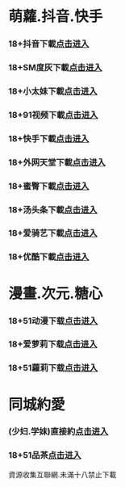 # 萌蘿.抖音.快手
### 18+抖音下載<a rel="nofollow noopener" href="https://odDCq3WZfN.top/?channel_code=MIM05BBG " target="_blank">点击进入</a>
### 18+SM度灰下載<a rel="nofollow noopener" href="https://f111.yrpwateb.cc/chan/h56418/wukq4" target="_blank">点击进入</a>
### 18+小太妹下載<a rel="nofollow noopener" href="https://bSes8sbYzq.top/?channel_code=MIM03BBG" target="_blank">点击进入</a>
### 18+91视频下載<a rel="nofollow noopener" href="https://9c31.kmrrnxhmj.com/chan-4780/aff-ktWnZ" target="_blank">点击进入</a>
### 18+快手下載<a rel="nofollow noopener" href="https://GpCovCPtYP.top/?channel_code=MIM04BBG" target="_blank">点击进入</a>
### 18+外网天堂下載<a rel="nofollow noopener" href="https://ff.qianrehvw.com/aff-Mje8" target="_blank">点击进入</a>
### 18+蜜臀下載<a rel="nofollow noopener" href="https://5YBqchF3Hi.top/?channel_code=MIM18BBG" target="_blank">点击进入</a>
### 18+汤头条下載<a rel="nofollow noopener" href="https://08.fcgfazs.tips/chan/a14565/eMA29" target="_blank">点击进入</a>
### 18+爱骑艺下載<a rel="nofollow noopener" href="https://3jLPzAg2EO.top/?channel_code=MIM12BBG" target="_blank">点击进入</a>
### 18+优酷下載<a rel="nofollow noopener" href="https://8KmIZgmvLi.top/?channel_code=MIM13BBG" target="_blank">点击进入</a>
# 漫畫.次元.糖心
### 18+51动漫下载<a rel="nofollow noopener" href="https://331d.puemrdxqn.com/?code=ahbFk&c=16921" target="_blank">点击进入</a>
### 18+爱萝莉下载<a rel="nofollow noopener" href="https://vtpjJ8tBVp.top/?channel_code=MIM33BBG" target="_blank">点击进入</a>
### 18+51蘿莉下载<a rel="nofollow noopener" href="https://8a0c.umgfgq.com/chan/GS1525/SWKC" target="_blank">点击进入</a>
# 同城約愛
### (少妇.学妹)直接約<a rel="nofollow noopener" href="https://jy-0209-1329311945-1319317974.cos.ap-shanghai.myqcloud.com/su.html?t=001gz_298" target="_blank">点击进入</a>
### 18+51品茶<a rel="nofollow noopener" href="https://df4.rvihafnvb.com/?code=aZJ6Q&c=16921" target="_blank">点击进入</a>

資源收集互聯網.未滿十八禁止下載
